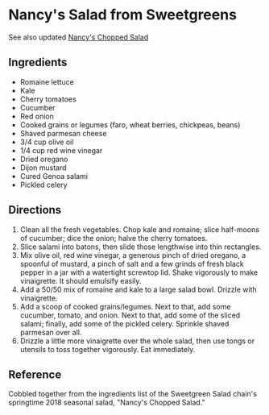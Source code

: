 # Nancy's Salad from Sweetgreens

See also updated [Nancy's Chopped Salad](./nancys-chopped-salad.md)

## Ingredients
* Romaine lettuce
* Kale
* Cherry tomatoes
* Cucumber
* Red onion
* Cooked grains or legumes (faro, wheat berries, chickpeas, beans)
* Shaved parmesan cheese
* 3/4 cup olive oil
* 1/4 cup red wine vinegar
* Dried oregano
* Dijon mustard
* Cured Genoa salami
* Pickled celery

## Directions
1. Clean all the fresh vegetables. Chop kale and romaine; slice half-moons of cucumber; dice the onion; halve the cherry tomatoes. 
2. Slice salami into batons, then slide those lengthwise into thin rectangles.
3. Mix olive oil, red wine vinegar, a generous pinch of dried oregano, a spoonful of mustard, a pinch of salt and a few grinds of fresh black pepper in a jar with a watertight screwtop lid. Shake vigorously to make vinaigrette. It should emulsify easily.
4. Add a 50/50 mix of romaine and kale to a large salad bowl. Drizzle with vinaigrette.
5. Add a scoop of cooked grains/legumes. Next to that, add some cucumber, tomato, and onion. Next to that, add some of the sliced salami; finally, add some of the pickled celery. Sprinkle shaved parmesan over all.
6. Drizzle a little more vinaigrette over the whole salad, then use tongs or utensils to toss together vigorously. Eat immediately.

## Reference
Cobbled together from the ingredients list of the Sweetgreen Salad chain's springtime 2018 seasonal salad, "Nancy's Chopped Salad." 
